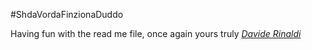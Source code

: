 #ShdaVordaFinzionaDuddo

Having fun with the read me file, once again yours truly [*Davide Rinaldi*](http://www.davide-rinaldi.com/)